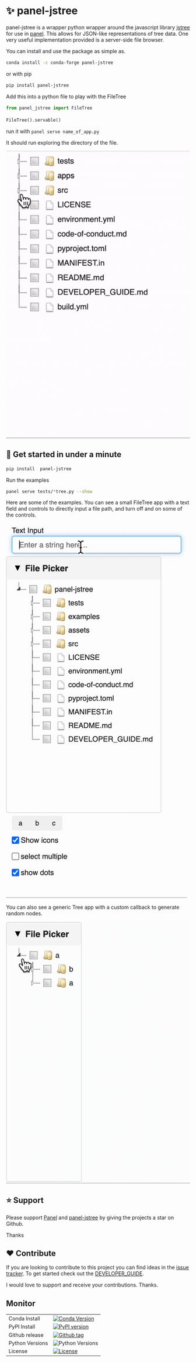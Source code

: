 # ✨ panel-jstree

panel-jstree is a wrapper python wrapper around the javascript library [jstree](https://www.jstree.com) for use in [panel](https://panel.holoviz.org/). This allows for JSON-like representations of tree data. One very useful implementation provided is a server-side file browser.

You can install and use the package as simple as.

```bash
conda install -c conda-forge panel-jstree
```

or with pip

```bash
pip install panel-jstree
```

Add this into a python file to play with the FileTree

```python
from panel_jstree import FileTree

FileTree().servable()
```

run it with `panel serve name_of_app.py`

It should run exploring the directory of the file.

![Project Intro](https://raw.githubusercontent.com/madeline-scyphers/panel-jstree/main/assets/videos/project-intro.gif)

## 🚀 Get started in under a minute

```bash
pip install  panel-jstree
```

Run the examples

```bash
panel serve tests/*tree.py --show
```

Here are some of the examples. You can see a small FileTree app with a text field and controls to directly input a file path, and turn off and on some of the controls.

![FileTree App Example](https://raw.githubusercontent.com/madeline-scyphers/panel-jstree/main/assets/videos/file-tree.gif)

You can also see a generic Tree app with a custom callback to generate random nodes.

![Randomw Tree App Example](https://raw.githubusercontent.com/madeline-scyphers/panel-jstree/main/assets/videos/random-tree.gif)


## ⭐ Support

Please support [Panel](https://panel.holoviz.org) and
[panel-jstree](https://github.com/madeline-scyphers/panel-jstree) by giving the projects a star on Github.

Thanks

## ❤️ Contribute

If you are looking to contribute to this project you can find ideas in the [issue tracker](https://github.com/madeline-scyphers/panel-jstree/issues). To get started check out the [DEVELOPER_GUIDE](DEVELOPER_GUIDE.md).

I would love to support and receive your contributions. Thanks.

## Monitor

|                 |                                                                                                                                                                         |
|-----------------|-------------------------------------------------------------------------------------------------------------------------------------------------------------------------|
| Conda Install   | [![Conda Version](https://anaconda.org/conda-forge/panel-jstree/badges/version.svg)](https://anaconda.org/conda-forge/panel-jstree)                                     |
| PyPI Install    | [![PyPI version](https://badge.fury.io/py/panel-jstree.svg)](https://badge.fury.io/py/panel-jstree)                                                                     |
| Github release  | [![Github tag](https://img.shields.io/github/v/tag/madeline-scyphers/panel-jstree.svg?label=tag&colorB=11ccbb)](https://github.com/madeline-scyphers/panel-jstree/tags) |
| Python Versions | ![Python Versions](https://img.shields.io/badge/python-3.8%20%7C%203.9%20%7C%203.10-blue)                                                                               |
| License         | [![License](https://img.shields.io/badge/License-MIT%202.0-blue.svg)](https://opensource.org/licenses/MIT)                                                              |
